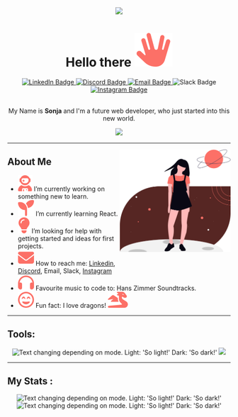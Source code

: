 <div id="header" align="center">
  <img src="https://media3.giphy.com/media/v1.Y2lkPTc5MGI3NjExYW5ka2gyMXBqdGhvbXJhOHBvaTdlZmc4eXF2dWxiYW9ud3BpdmV0eiZlcD12MV9pbnRlcm5hbF9naWZfYnlfaWQmY3Q9cw/8vvNfLiB5Wm9Zx0SWt/giphy.gif" width="150"/>

# Hello there <img src="./assets/icons/spock.svg">

<div id="badges">
  <a href="linkedin.com/in/sonja-schweren-b06b1a294" target="_blank" rel="noopener noreferrer">
  <img src="https://img.shields.io/badge/LinkedIn-blue?style=for-the-badge&logo=linkedin&logoColor=white" alt="LinkedIn Badge"/>
  </a>
  <a href="https://discord.com/users/nimitya" target="_blank" rel="noopener noreferrer">
  <img src="https://img.shields.io/badge/Dicord-5865F2?style=for-the-badge&logo=discord&logoColor=white" alt="Discord Badge"/>
  </a>
  <a href="mailto:sonja.schweren@dci-student.org" target="_blank" rel="noopener noreferrer">
  <img src="https://img.shields.io/badge/Email-EA4335?style=for-the-badge&logo=gmail&logoColor=white" alt="Email Badge"/>
  </a>
 
  <img src="https://img.shields.io/badge/Slack-4A154B?style=for-the-badge&logo=slack&logoColor=white" alt="Slack Badge"/>
  
  <a href="https://www.instagram.com/nimiitya" target="_blank" rel="noopener noreferrer">
  <img src="https://img.shields.io/badge/Instagram-FF0069?style=for-the-badge&logo=instagram&logoColor=white" alt="Instagram Badge"/>
  </a>
</div>

<img src="https://komarev.com/ghpvc/?username=nimitaya&style=flat-square&color=fc7067" alt=""/>

My Name is **Sonja** and I'm a future web developer, who just started into this new world.

</div>

<div id="banner" align="center">
<img src="https://media0.giphy.com/media/v1.Y2lkPTc5MGI3NjExc2JrYWs3NHJyZDNmbDZ2cnQ1Z2RtMXJqcmVyZTh1cGs3bmltejI1MyZlcD12MV9pbnRlcm5hbF9naWZfYnlfaWQmY3Q9cw/eKaOSjbqk8q8xbmLrT/giphy.gif"/>
</div>

---

<img src="./assets/img/red-undraw_my-universe_qqch.svg" width="250" align="right" alt=""/>

## About Me

- <img src="./assets/icons/atronaut.svg"> I’m currently working on something new to learn.
- <img src="./assets/icons/seedling.svg"> I’m currently learning React.
- <img src="./assets/icons/lightbulb.svg"> I’m looking for help with getting started and ideas for first projects.
- <img src="./assets/icons/mail.svg"> How to reach me: [Linkedin](linkedin.com/in/sonja-schweren-b06b1a294), [Discord](https://discord.com/users/nimitya), Email, Slack, [Instagram](https://www.instagram.com/nimiitya)
- <img src="./assets/icons/headphones.svg"> Favourite music to code to: Hans Zimmer Soundtracks.
- <img src="./assets/icons/smiley.svg"> Fun fact: I love dragons! <img src="./assets/icons/dragon.svg">

---

## Tools:
<div id="tools" align="center">

<!-- [![My Skills](https://skillicons.dev/icons?i=vscode,github,git,html,css,tailwind,bootstrap,sass,js,ts,vite,jquery,react)](https://skillicons.dev) -->

<picture>
  <source media="(prefers-color-scheme: dark)" srcset="https://skillicons.dev/icons?i=vscode,github,git,html,css,tailwind,bootstrap,sass,js,ts,vite,jquery,react">
  <img alt="Text changing depending on mode. Light: 'So light!' Dark: 'So dark!'" src="https://skillicons.dev/icons?i=vscode,github,git,html,css,tailwind,bootstrap,sass,js,ts,vite,jquery,react&theme=light">
</picture>

<img src="https://media2.giphy.com/media/v1.Y2lkPTc5MGI3NjExengzbzgxNzdvbXZqMHo0bHdraGdwcTFpbDdqcXhvNGd1bGVkdDh4NiZlcD12MV9pbnRlcm5hbF9naWZfYnlfaWQmY3Q9cw/w3YqkEzfYli36/giphy.gif" width="230"/>

</div>

---

## My Stats :

<div id="Stats" align="center">
<picture>
  <source media="(prefers-color-scheme: dark)" srcset="https://github-readme-stats.vercel.app/api?username=nimitaya&theme=onedark&show_icons=true&hide_border=false&count_private=true">
  <img alt="Text changing depending on mode. Light: 'So light!' Dark: 'So dark!'" src="https://github-readme-stats.vercel.app/api?username=nimitaya&theme=rose&show_icons=true&hide_border=false&count_private=true">
</picture>

<picture>
  <source media="(prefers-color-scheme: dark)" srcset="https://github-readme-stats.vercel.app/api/top-langs/?username=nimitaya&theme=onedark&show_icons=true&hide_border=false&layout=compact">
  <img alt="Text changing depending on mode. Light: 'So light!' Dark: 'So dark!'" src="https://github-readme-stats.vercel.app/api/top-langs/?username=nimitaya&theme=rose&show_icons=true&hide_border=false&layout=compact">
</picture>
</div>






<!-- Dark:
![nimitaya's Top Languages](https://github-readme-stats.vercel.app/api/top-langs/?username=nimitaya&theme=nightowl&show_icons=true&hide_border=false&layout=compact)
ROT ----- https://github-readme-stats.vercel.app/api/top-langs/?username=nimitaya&theme=onedark&show_icons=true&hide_border=false&layout=compact
![nimitaya's Stats](https://github-readme-stats.vercel.app/api?username=nimitaya&theme=nightowl&show_icons=true&hide_border=false&count_private=true)
ROT ----- https://github-readme-stats.vercel.app/api?username=nimitaya&theme=onedark&show_icons=true&hide_border=false&count_private=true
![nimitaya's Streak](https://github-readme-streak-stats.herokuapp.com/?user=nimitaya&theme=nightowl&hide_border=false) -->

<!-- Light:
![nimitaya's Top Languages](https://github-readme-stats.vercel.app/api/top-langs/?username=nimitaya&theme=buefy&show_icons=true&hide_border=false&layout=compact)
ROT ----- https://github-readme-stats.vercel.app/api/top-langs/?username=nimitaya&theme=rose&show_icons=true&hide_border=false&layout=compact
![nimitaya's Stats](https://github-readme-stats.vercel.app/api?username=nimitaya&theme=buefy&show_icons=true&hide_border=false&count_private=true)
ROT ----- https://github-readme-stats.vercel.app/api?username=nimitaya&theme=rose&show_icons=true&hide_border=false&count_private=true
![nimitaya's Streak](https://github-readme-streak-stats.herokuapp.com/?user=nimitaya&theme=buefy&hide_border=false) -->

<!-- Used for view Counter https://github.com/antonkomarev/github-profile-views-counter -->

<!-- <h1 style="color: #c792ea">Hello there 👋</h1> -->
<!--Neue Farbe #fc7067 -->